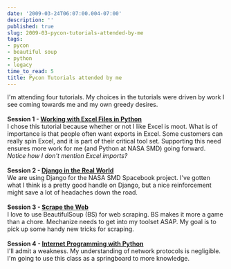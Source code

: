 ```yaml
---
date: '2009-03-24T06:07:00.004-07:00'
description: ''
published: true
slug: 2009-03-pycon-tutorials-attended-by-me
tags:
- pycon
- beautiful soup
- python
- legacy
time_to_read: 5
title: Pycon Tutorials attended by me
---
```


I'm attending four tutorials. My choices in the tutorials were driven by work I see coming towards me and my own greedy desires.<br /><br /><span style="font-weight: bold;">Session 1 - </span><a href="http://us.pycon.org/2009/tutorials/schedule/1AM8" style="font-weight: bold;">Working with Excel Files in Python</a><br />I chose this tutorial because whether or not I like Excel is moot. What is of importance is that people often want exports in Excel. Some customers can really spin Excel, and it is part of their critical tool set. Supporting this need ensures more work for me (and Python at NASA SMD) going forward. <span style="font-style: italic;">Notice how I don't mention Excel imports?</span><br /><br /><span style="font-weight: bold;">Session 2 - </span><a href="http://us.pycon.org/2009/tutorials/schedule/1PM2" style="font-weight: bold;">Django in the Real World</a><br />We are using Django for the NASA SMD Spacebook project. I've gotten what I think is a pretty good handle on Django, but a nice reinforcement might save a lot of headaches down the road.<br /><br /><span style="font-weight: bold;">Session 3 - <a href="http://us.pycon.org/2009/tutorials/schedule/2AM8">Scrape the Web</a></span><br />I love to use BeautifulSoup (BS) for web scraping. BS makes it more a game than a chore. Mechanize needs to get into my toolset ASAP. My goal is to pick up some handy new tricks for scraping.<br /><br /><span style="font-weight: bold;">Session 4 - <a href="http://us.pycon.org/2009/tutorials/schedule/2PM8/">Internet Programming with Python</a></span><br />I'll admit a weakness. My understanding of network protocols is negligible. I'm going to use this class as a springboard to more knowledge.